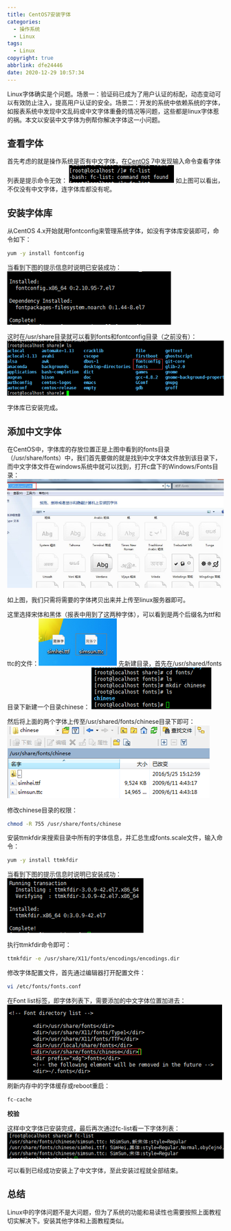 ```yaml
---
title: CentOS7安装字体
categories:
  - 操作系统
  - Linux
tags:
  - Linux
copyright: true
abbrlink: dfe24446
date: 2020-12-29 10:57:34
---
```


Linux字体确实是个问题。场景一：验证码已成为了用户认证的标配，动态变动可以有效防止注入，提高用户认证的安全。场景二：开发的系统中依赖系统的字体，如报表系统中发现中文乱码或中文字体重叠的情况等问题，这些都是linux字体惹的祸。本文以安装中文字体为例帮你解决字体这一小问题。



<!--more-->

## 查看字体

首先考虑的就是操作系统是否有中文字体，在[CentOS](http://www.linuxidc.com/topicnews.aspx?tid=14) 7中发现输入命令查看字体列表是提示命令无效： 
![这里写图片描述](CentOS7安装字体/1.png) 
如上图可以看出，不仅没有中文字体，连字体库都没有呢。



## 安装字体库

从CentOS 4.x开始就用fontconfig来管理系统字体，如没有字体库安装即可，命令如下：

```bash
yum -y install fontconfig
```

当看到下图的提示信息时说明已安装成功： 
![这里写图片描述](CentOS7安装字体/2.png)

这时在/usr/share目录就可以看到fonts和fontconfig目录（之前没有）： 
![这里写图片描述](CentOS7安装字体/3.png)

字体库已安装完成。



## 添加中文字体

在CentOS中，字体库的存放位置正是上图中看到的fonts目录（/usr/share/fonts）中，我们首先要做的就是找到中文字体文件放到该目录下，而中文字体文件在windows系统中就可以找到，打开c盘下的Windows/Fonts目录： 
![这里写图片描述](CentOS7安装字体/4.png)

如上图，我们只需将需要的字体拷贝出来并上传至linux服务器即可。

这里选择宋体和黑体（报表中用到了这两种字体），可以看到是两个后缀名为ttf和ttc的文件：![这里写图片描述](CentOS7安装字体/5.png) 
先新建目录，首先在/usr/shared/fonts目录下新建一个目录chinese： 
![这里写图片描述](CentOS7安装字体/6.png)

然后将上面的两个字体上传至/usr/shared/fonts/chinese目录下即可： 
![这里写图片描述](CentOS7安装字体/7.png)

修改chinese目录的权限：

```bash
chmod -R 755 /usr/share/fonts/chinese
```

安装ttmkfdir来搜索目录中所有的字体信息，并汇总生成fonts.scale文件，输入命令：

```bash
yum -y install ttmkfdir
```

当看到下图的提示信息时说明已安装成功： 
![这里写图片描述](CentOS7安装字体/8.png)

执行ttmkfdir命令即可：

```bash
ttmkfdir -e /usr/share/X11/fonts/encodings/encodings.dir
```

修改字体配置文件，首先通过编辑器打开配置文件：

```bash
vi /etc/fonts/fonts.conf
```

在Font list标签，即字体列表下，需要添加的中文字体位置加进去： 
![这里写图片描述](CentOS7安装字体/9.png) 
刷新内存中的字体缓存或reboot重启：

```bash
fc-cache
```

**校验**

这样中文字体已安装完成，最后再次通过fc-list看一下字体列表： 
![这里写图片描述](CentOS7安装字体/10.png)

可以看到已经成功安装上了中文字体，至此安装过程就全部结束。



## 总结

Linux中的字体问题不是大问题，但为了系统的功能和易读性也需要按照上面教程切实解决下。安装其他字体和上面教程类似。







